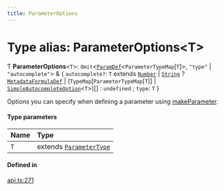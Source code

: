 ```yaml
---
title: ParameterOptions
---
```

# Type alias: ParameterOptions<T\>

Ƭ **ParameterOptions**<`T`\>: `Omit`<[`ParamDef`](../interfaces/ParamDef.md)<`ParameterTypeMap`[`T`]\>, ``"type"`` \| ``"autocomplete"``\> & { `autocomplete?`: `T` extends [`Number`](../enums/ParameterType.md#number) \| [`String`](../enums/ParameterType.md#string) ? [`MetadataFormulaDef`](MetadataFormulaDef.md) \| (`TypeMap`[`ParameterTypeMap`[`T`]] \| [`SimpleAutocompleteOption`](../interfaces/SimpleAutocompleteOption.md)<`T`\>)[] : `undefined` ; `type`: `T`  }

Options you can specify when defining a parameter using [makeParameter](../functions/makeParameter.md).

#### Type parameters

| Name | Type |
| :------ | :------ |
| `T` | extends [`ParameterType`](../enums/ParameterType.md) |

#### Defined in

[api.ts:271](https://github.com/coda/packs-sdk/blob/main/api.ts#L271)
